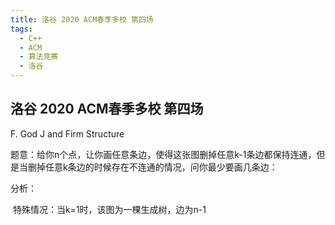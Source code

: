 ```yaml
---
title: 洛谷 2020 ACM春季多校 第四场
tags:
  - C++
  - ACM
  - 算法竞赛
  - 洛谷
---
```


## 洛谷 2020 ACM春季多校 第四场

F.	God J and Firm Structure

题意：给你n个点，让你画任意条边，使得这张图删掉任意k-1条边都保持连通，但是当删掉任意k条边的时候存在不连通的情况，问你最少要画几条边：

分析：

​		特殊情况：当k=1时，该图为一棵生成树，边为n-1